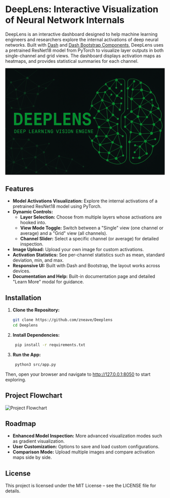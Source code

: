 # DeepLens: Interactive Visualization of Neural Network Internals

DeepLens is an interactive dashboard designed to help machine learning engineers and researchers explore the internal activations of deep neural networks. Built with [Dash](https://dash.plotly.com/) and [Dash Bootstrap Components](https://dash-bootstrap-components.opensource.faculty.ai/), DeepLens uses a pretrained ResNet18 model from PyTorch to visualize layer outputs in both single-channel and grid views. The dashboard displays activation maps as heatmaps, and provides statistical summaries for each channel.

![DeepLens Banner](docs/images/deeplens.png)

## Features

- **Model Activations Visualization:** Explore the internal activations of a pretrained ResNet18 model using PyTorch.
- **Dynamic Controls:**  
  - **Layer Selection:** Choose from multiple layers whose activations are hooked into.
  - **View Mode Toggle:** Switch between a "Single" view (one channel or average) and a "Grid" view (all channels).
  - **Channel Slider:** Select a specific channel (or average) for detailed inspection.
- **Image Upload:** Upload your own image for custom activations.
- **Activation Statistics:** See per-channel statistics such as mean, standard deviation, min, and max.
- **Responsive UI:** Built with Dash and Bootstrap, the layout works across devices.
- **Documentation and Help:** Built-in documentation page and detailed "Learn More" modal for guidance.

## Installation

1. **Clone the Repository:**

   ```bash
   git clone https://github.com/zneave/Deeplens
   cd Deeplens
    ```

2. **Install Dependencies:**

   ```bash
    pip install -r requirements.txt
    ```

3. **Run the App:**

   ```bash
    python3 src/app.py
    ```

Then, open your browser and navigate to http://127.0.0.1:8050 to start exploring.

## Project Flowchart

![Project Flowchart](docs/images/project_structure.png)


## Roadmap

- **Enhanced Model Inspection:** More advanced visualization modes such as gradient visualization.
- **User Customization:** Options to save and load custom configurations.
- **Comparison Mode:** Upload multiple images and compare activation maps side by side.

## License

This project is licensed under the MIT License – see the LICENSE file for details.

